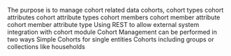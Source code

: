 The purpose is to manage cohort related data cohorts, cohort types cohort attributes cohort attribute types cohort members cohort member attribute cohort member attribute type Using REST to allow external system integration with cohort module Cohort Management can be performed in two ways Simple Cohorts for single entities Cohorts including groups or collections like households
